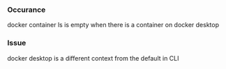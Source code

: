 ### Occurance
docker container ls is empty when there is a container on docker desktop
### Issue
docker desktop is a different context from the default in CLI

